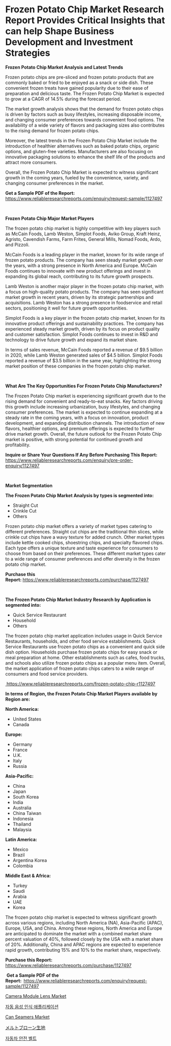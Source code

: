 <p><h1>Frozen Potato Chip Market Research Report Provides Critical Insights that can help Shape Business Development and Investment Strategies</h1></p><p><strong>Frozen Potato Chip Market Analysis and Latest Trends</strong></p>
<p><p>Frozen potato chips are pre-sliced and frozen potato products that are commonly baked or fried to be enjoyed as a snack or side dish. These convenient frozen treats have gained popularity due to their ease of preparation and delicious taste. The Frozen Potato Chip Market is expected to grow at a CAGR of 14.5% during the forecast period.</p><p>The market growth analysis shows that the demand for frozen potato chips is driven by factors such as busy lifestyles, increasing disposable income, and changing consumer preferences towards convenient food options. The availability of a wide variety of flavors and packaging sizes also contributes to the rising demand for frozen potato chips.</p><p>Moreover, the latest trends in the Frozen Potato Chip Market include the introduction of healthier alternatives such as baked potato chips, organic options, and gluten-free varieties. Manufacturers are also focusing on innovative packaging solutions to enhance the shelf life of the products and attract more consumers.</p><p>Overall, the Frozen Potato Chip Market is expected to witness significant growth in the coming years, fueled by the convenience, variety, and changing consumer preferences in the market.</p></p>
<p><strong>Get a Sample PDF of the Report:&nbsp;</strong> <a href="https://www.reliableresearchreports.com/enquiry/request-sample/1127497">https://www.reliableresearchreports.com/enquiry/request-sample/1127497</a></p>
<p>&nbsp;</p>
<p><strong>Frozen Potato Chip Major Market Players</strong></p>
<p><p>The frozen potato chip market is highly competitive with key players such as McCain Foods, Lamb Weston, Simplot Foods, Aviko Group, Kraft Heinz, Agristo, Cavendish Farms, Farm Frites, General Mills, Nomad Foods, Ardo, and Pizzoli. </p><p>McCain Foods is a leading player in the market, known for its wide range of frozen potato products. The company has seen steady market growth over the years, with a strong presence in North America and Europe. McCain Foods continues to innovate with new product offerings and invest in expanding its global reach, contributing to its future growth prospects.</p><p>Lamb Weston is another major player in the frozen potato chip market, with a focus on high-quality potato products. The company has seen significant market growth in recent years, driven by its strategic partnerships and acquisitions. Lamb Weston has a strong presence in foodservice and retail sectors, positioning it well for future growth opportunities.</p><p>Simplot Foods is a key player in the frozen potato chip market, known for its innovative product offerings and sustainability practices. The company has experienced steady market growth, driven by its focus on product quality and customer satisfaction. Simplot Foods continues to invest in R&D and technology to drive future growth and expand its market share.</p><p>In terms of sales revenue, McCain Foods reported a revenue of $9.5 billion in 2020, while Lamb Weston generated sales of $4.5 billion. Simplot Foods reported a revenue of $3.5 billion in the same year, highlighting the strong market position of these companies in the frozen potato chip market.</p></p>
<p>&nbsp;</p>
<p><strong>What Are The Key Opportunities For Frozen Potato Chip Manufacturers?</strong></p>
<p><p>The Frozen Potato Chip market is experiencing significant growth due to the rising demand for convenient and ready-to-eat snacks. Key factors driving this growth include increasing urbanization, busy lifestyles, and changing consumer preferences. The market is expected to continue expanding at a steady rate in the coming years, with a focus on innovation, product development, and expanding distribution channels. The introduction of new flavors, healthier options, and premium offerings is expected to further drive market growth. Overall, the future outlook for the Frozen Potato Chip market is positive, with strong potential for continued growth and profitability.</p></p>
<p><strong>Inquire or Share Your Questions If Any Before Purchasing This Report:</strong> <a href="https://www.reliableresearchreports.com/enquiry/pre-order-enquiry/1127497">https://www.reliableresearchreports.com/enquiry/pre-order-enquiry/1127497</a></p>
<p>&nbsp;</p>
<p><strong>Market Segmentation</strong></p>
<p><strong>The Frozen Potato Chip Market Analysis by types is segmented into:</strong></p>
<p><ul><li>Straight Cut</li><li>Crinkle Cut</li><li>Others</li></ul></p>
<p><p>Frozen potato chip market offers a variety of market types catering to different preferences. Straight cut chips are the traditional thin slices, while crinkle cut chips have a wavy texture for added crunch. Other market types include kettle cooked chips, shoestring chips, and specialty flavored chips. Each type offers a unique texture and taste experience for consumers to choose from based on their preferences. These different market types cater to a wide range of consumer preferences and offer diversity in the frozen potato chip market.</p></p>
<p><strong>Purchase this Report:&nbsp;</strong><a href="https://www.reliableresearchreports.com/purchase/1127497">https://www.reliableresearchreports.com/purchase/1127497</a></p>
<p>&nbsp;</p>
<p><strong>The Frozen Potato Chip Market Industry Research by Application is segmented into:</strong></p>
<p><ul><li>Quick Service Restaurant</li><li>Household</li><li>Others</li></ul></p>
<p><p>The frozen potato chip market application includes usage in Quick Service Restaurants, households, and other food service establishments. Quick Service Restaurants use frozen potato chips as a convenient and quick side dish option. Households purchase frozen potato chips for easy snack or meal preparation at home. Other establishments such as cafes, food trucks, and schools also utilize frozen potato chips as a popular menu item. Overall, the market application of frozen potato chips caters to a wide range of consumers and food service providers.</p></p>
<p><a href="https://www.reliableresearchreports.com/frozen-potato-chip-r1127497">&nbsp;https://www.reliableresearchreports.com/frozen-potato-chip-r1127497</a></p>
<p><strong>In terms of Region, the Frozen Potato Chip Market Players available by Region are:</strong></p>
<p>
    <p> <strong> North America: </strong>
        <ul>
            <li>United States</li>
            <li>Canada</li>
        </ul>
        </p> 
    <p> <strong> Europe: </strong>
        <ul>
            <li>Germany</li>
            <li>France</li>
            <li>U.K.</li>
            <li>Italy</li>
            <li>Russia</li>
        </ul>
        </p> 
    <p> <strong> Asia-Pacific: </strong>
        <ul>
            <li>China</li>
            <li>Japan</li>
            <li>South Korea</li>
            <li>India</li>
            <li>Australia</li>
            <li>China Taiwan</li>
            <li>Indonesia</li>
            <li>Thailand</li>
            <li>Malaysia</li>
        </ul>
        </p> 
    <p> <strong> Latin America: </strong>
        <ul>
            <li>Mexico</li>
            <li>Brazil</li>
            <li>Argentina Korea</li>
            <li>Colombia</li>
        </ul>
        </p> 
    <p> <strong> Middle East & Africa: </strong>
        <ul>
            <li>Turkey</li>
            <li>Saudi</li>
            <li>Arabia</li>
            <li>UAE</li>
            <li>Korea</li>
        </ul>
    </p>
    </p>
<p><p>The frozen potato chip market is expected to witness significant growth across various regions, including North America (NA), Asia-Pacific (APAC), Europe, USA, and China. Among these regions, North America and Europe are anticipated to dominate the market with a combined market share percent valuation of 40%, followed closely by the USA with a market share of 20%. Additionally, China and APAC regions are expected to experience rapid growth, contributing 15% and 10% to the market share, respectively.</p></p>
<p><strong>Purchase this Report: </strong><a href="https://www.reliableresearchreports.com/purchase/1127497">https://www.reliableresearchreports.com/purchase/1127497</a></p>
<p>&nbsp;<strong>Get a Sample PDF of the Report:&nbsp;&nbsp;</strong><a href="https://www.reliableresearchreports.com/enquiry/request-sample/1127497">https://www.reliableresearchreports.com/enquiry/request-sample/1127497</a></p>
<p><strong></strong></p>
<p><p><a href="https://www.linkedin.com/pulse/camera-module-lens-market-size-cagr-trends-2024-2030-tradeye-qfbvf">Camera Module Lens Market</a></p><p><a href="https://medium.com/@loycekreiger/%EC%9E%90%EB%8F%99-%EC%9D%8C%EC%84%B1-%EC%9D%B8%EC%8B%9D-%EC%9D%91%EC%9A%A9-%ED%94%84%EB%A1%9C%EA%B7%B8%EB%9E%A8-%EC%8B%9C%EC%9E%A5-2031%EB%85%84%EA%B9%8C%EC%A7%80%EC%9D%98-%ED%8A%B8%EB%A0%8C%EB%93%9C-%EC%98%88%EC%B8%A1-%EB%B0%8F-%EA%B2%BD%EC%9F%81-%EB%B6%84%EC%84%9D-7f6a325d095a">자동 음성 인식 애플리케이션</a></p><p><a href="https://www.linkedin.com/pulse/can-seamers-market-report-reveals-latest-trends-growth-opportunities-1jdtf">Can Seamers Market</a></p><p><a href="https://github.com/DemarcusKuhlman/Market-Research-Report-List-1/blob/main/920267554139.md">メルトブローン生地</a></p><p><a href="https://medium.com/@drewbarton1911/%EC%9E%90%EB%8F%99%EC%B0%A8-%EC%95%88%EC%A0%84%EB%B2%A8%ED%8A%B8-%EC%8B%9C%EC%9E%A5-%EB%B3%B4%EA%B3%A0%EC%84%9C%EB%8A%94-%EC%9D%B4-%EC%8B%9C%EC%9E%A5%EC%9D%98-%EC%B5%9C%EC%8B%A0-%ED%8A%B8%EB%A0%8C%EB%93%9C%EC%99%80-%EC%84%B1%EC%9E%A5-%EA%B8%B0%ED%9A%8C%EB%A5%BC-%EB%B0%9D%ED%98%80%EC%A4%8D%EB%8B%88%EB%8B%A4-faeaf384894d">자동차 안전 벨트</a></p></p>